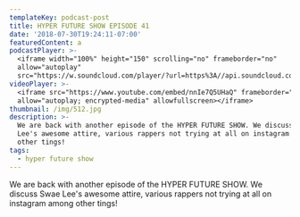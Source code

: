 ```yaml
---
templateKey: podcast-post
title: HYPER FUTURE SHOW EPISODE 41
date: '2018-07-30T19:24:11-07:00'
featuredContent: a
podcastPlayer: >-
  <iframe width="100%" height="150" scrolling="no" frameborder="no"
  allow="autoplay"
  src="https://w.soundcloud.com/player/?url=https%3A//api.soundcloud.com/tracks/473991624&color=%23ff5500&auto_play=false&hide_related=false&show_comments=true&show_user=true&show_reposts=false&show_teaser=true&visual=true"></iframe>
videoPlayer: >-
  <iframe src="https://www.youtube.com/embed/nnIe7Q5UHaQ" frameborder="0"
  allow="autoplay; encrypted-media" allowfullscreen></iframe>
thumbnail: /img/512.jpg
description: >-
  We are back with another episode of the HYPER FUTURE SHOW. We discuss Swae
  Lee's awesome attire, various rappers not trying at all on instagram among
  other tings!
tags:
  - hyper future show
---
```

<p>We are back with another episode of the HYPER FUTURE SHOW. We discuss Swae Lee's awesome attire, various rappers not trying at all on instagram among other tings!</p>
